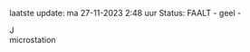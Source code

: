 laatste update: 
ma 27-11-2023  2:48   uur 
Status: FAALT - geel - 
<div class="service R">J</div><div class="service Y">microstation</div>